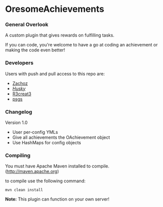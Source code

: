 OresomeAchievements
===================

### General Overlook

A custom plugin that gives rewards on fulfilling tasks.

If you can code, you're welcome to have a go at coding an achievement or making the code even better!

### Developers

Users with push and pull access to this repo are:

* [Zachoz](https://github.com/Zachoz)
* [_Husky_](https://github.com/Husky--)
* [R3creat3](https://github.com/R3creat3)
* [psgs](https://github.com/psgs)

### Changelog
 Version 1.0
 - User per-config YMLs
 - Give all achievements the OAchievement object
 - Use HashMaps for config objects

### Compiling

You must have Apache Maven installed to compile. (http://maven.apache.org)

to compile use the following command:

```mvn clean install```

**Note:** This plugin can function on your own server!
